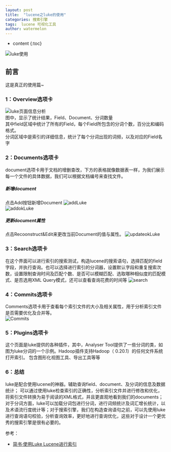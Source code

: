 ```yaml
---
layout: post
title:  "lucene之luke的使用"
categories: 搜索引擎
tags:  lucene 可视化工具 
author: watermelon
---
```

* content
{:toc}

![luke使用](https://images.gitee.com/uploads/images/2019/0104/101420_41d8d4a0_1210188.jpeg)
## 前言
这是真正的使用篇~






### 1：Overview选项卡
![luke页面信息分析](https://images.gitee.com/uploads/images/2019/0104/102114_0faa1529_1210188.jpeg)  
图中，显示了统计结果，Field、Document、分词数量  
其中field区域中统计了所有的Field，每个Field所包含的分词个数，百分比和编码格式。  
分词区域中是索引的详细信息，统计了每个分词出现的词频，以及对应的Field名字  
 
### 2：Documents选项卡
document选项卡用于文档的增删查改，下方的表格就像数据表一样，为我们展示每一个文件的具体数据，我们可以根据文档编号来查找文件。  

##### 新增document
点击Add按钮新增Document 
![addLuke](https://images.gitee.com/uploads/images/2019/0104/103201_a00918bd_1210188.jpeg)   
![addokLuke](https://images.gitee.com/uploads/images/2019/0104/103652_bad3d50a_1210188.jpeg)  
 
##### 更新document属性 
 点击Recoonstruct&Edit来更改当前Document的值与属性。
 ![updateokLuke](https://images.gitee.com/uploads/images/2019/0104/104134_a7ca7583_1210188.jpeg) 

### 3：Search选项卡
在这个界面可以进行索引的搜索测试，构造lucene的搜索语句，选择匹配的field字段，并执行查询。也可以选择进行索引的分词器，设置默认字段和重复搜索次数，设置限制查询时间及匹配个数、是否可以模糊匹配、选取哪种相似度的匹配模式、是否选用XML Query模式，还可以查看查询花费的时间等
![search](https://images.gitee.com/uploads/images/2019/0104/104821_23f70f67_1210188.jpeg)  

### 4：Commits选项卡
Comments选项卡用于查看每个索引文件的大小及相关属性，用于分析索引文件是否需要优化及合并等。  
![Commits](https://images.gitee.com/uploads/images/2019/0104/105236_2d91ebf6_1210188.jpeg)  

### 5：Plugins选项卡
这个页面是luke提供的各种插件，其中，Analyser Tool提供了一些分词的类，如图为luke分词的一个示例。Hadoop插件支持Hadoop（ 0.20.1）的任何文件系统打开索引。
包含图形化视图工具、导出工具等等

### 6：总结
luke是配合使用lucene的神器。辅助查询field、document、及分词的信息及数据统计；
可以通过使用luke检查索引的正确性，分析索引文件并进行修改和优化，将索引文件转换为易于阅读的XML格式，并且更直观地看到我们的documents；  
对于分词方面，luke可以加载分词包进行分词，进行词频统计及词汇增长统计，以及术语流行度统计等；对于搜索引擎，我们在构造查询语句之前，可以先使用luke进行查询语句校验，分析查询效率，更好地进行查询优化，这些对于设计一个更优秀的搜索引擎是很有必要的。


参考：
* [简书·使用Luke Lucene进行索引](https://www.jianshu.com/p/d9b24259daa8)  



